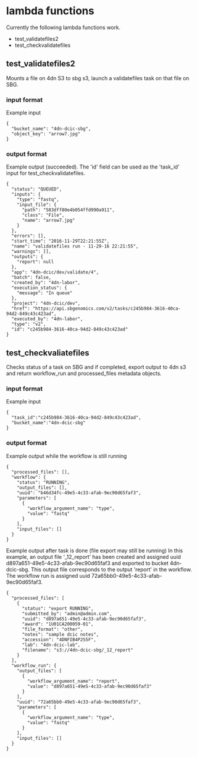 # lambda functions
Currently the following lambda functions work.
* test_validatefiles2
* test_checkvalidatefiles


## test_validatefiles2
Mounts a file on 4dn S3 to sbg s3, launch a validatefiles task on that file on SBG.
### input format
Example input
```
{
  "bucket_name": "4dn-dcic-sbg",
  "object_key": "arrow7.jpg"
}
```

### output format
Example output (succeeded). The 'id' field can be used as the 'task_id' input for test_checkvalidatefiles.
```
{
  "status": "QUEUED",
  "inputs": {
    "type": "fastq",
    "input_file": {
      "path": "583dff80e4b054ffd990a911",
      "class": "File",
      "name": "arrow7.jpg"
    }
  },
  "errors": [],
  "start_time": "2016-11-29T22:21:55Z",
  "name": "validatefiles run - 11-29-16 22:21:55",
  "warnings": [],
  "outputs": {
    "report": null
  },
  "app": "4dn-dcic/dev/validate/4",
  "batch": false,
  "created_by": "4dn-labor",
  "execution_status": {
    "message": "In queue"
  },
  "project": "4dn-dcic/dev",
  "href": "https://api.sbgenomics.com/v2/tasks/c245b984-3616-40ca-94d2-849c43c423ad",
  "executed_by": "4dn-labor",
  "type": "v2",
  "id": "c245b984-3616-40ca-94d2-849c43c423ad"
}
```

## test_checkvaliatefiles
Checks status of a task on SBG and if completed, export output to 4dn s3 and return workflow_run and processed_files metadata objects.
### input format
Example input
```
{
  "task_id":"c245b984-3616-40ca-94d2-849c43c423ad",
  "bucket_name":"4dn-dcic-sbg"
}
```

### output format

Example output while the workflow is still running
```
{
  "processed_files": [],
  "workflow": {
    "status": "RUNNING",
    "output_files": [],
    "uuid": "b46d34fc-49e5-4c33-afab-9ec90d65faf3",
    "parameters": [
      {
        "workflow_argument_name": "type",
        "value": "fastq"
      }
    ],
    "input_files": []
  }
}

```

Example output after task is done (file export may still be running)
In this example, an output file '_12_report' has been created and assigned uuid d897a651-49e5-4c33-afab-9ec90d65faf3 and exported to bucket 4dn-dcic-sbg. This output file corresponds to the output 'report' in the workflow. The workflow run is assigned uuid 72a65bb0-49e5-4c33-afab-9ec90d65faf3.
```
{
  "processed_files": [
    {
      "status": "export RUNNING",
      "submitted_by": "admin@admin.com",
      "uuid": "d897a651-49e5-4c33-afab-9ec90d65faf3",
      "award": "1U01CA200059-01",
      "file_format": "other",
      "notes": "sample dcic notes",
      "accession": "4DNFIB4P2S5F",
      "lab": "4dn-dcic-lab",
      "filename": "s3://4dn-dcic-sbg/_12_report"
    }
  ],
  "workflow_run": {
    "output_files": [
      {
        "workflow_argument_name": "report",
        "value": "d897a651-49e5-4c33-afab-9ec90d65faf3"
      }
    ],
    "uuid": "72a65bb0-49e5-4c33-afab-9ec90d65faf3",
    "parameters": [
      {
        "workflow_argument_name": "type",
        "value": "fastq"
      }
    ],
    "input_files": []
  }
}
```

